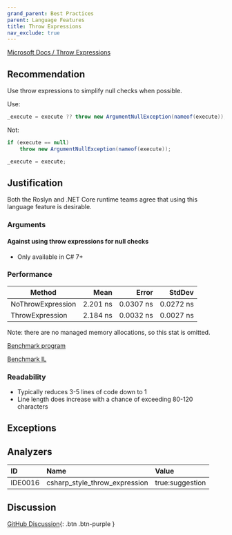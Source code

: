 ```yaml
---
grand_parent: Best Practices
parent: Language Features
title: Throw Expressions
nav_exclude: true
---
```


[Microsoft Docs / Throw Expressions](https://docs.microsoft.com/dotnet/csharp/language-reference/keywords/throw#the-throw-expression)

## Recommendation

Use throw expressions to simplify null checks when possible.

Use:

```cs
_execute = execute ?? throw new ArgumentNullException(nameof(execute));
```

Not:

```cs
if (execute == null)
    throw new ArgumentNullException(nameof(execute));

_execute = execute;
```

## Justification

Both the Roslyn and .NET Core runtime teams agree that using this language feature is desirable.

### Arguments

#### Against using throw expressions for null checks

* Only available in C# 7+

### Performance

|            Method |     Mean |     Error |    StdDev |
|------------------ |---------:|----------:|----------:|
| NoThrowExpression | 2.201 ns | 0.0307 ns | 0.0272 ns |
|   ThrowExpression | 2.184 ns | 0.0032 ns | 0.0027 ns |

Note: there are no managed memory allocations, so this stat is omitted.

[Benchmark program](https://github.com/kmgallahan/Style-as-Code/blob/master/IL_Samples/throw_expression_benchmark.cs)

[Benchmark IL](https://github.com/kmgallahan/Style-as-Code/blob/master/IL_Samples/throw_expression_IL)

### Readability

* Typically reduces 3-5 lines of code down to 1
* Line length does increase with a chance of exceeding 80-120 characters

## Exceptions

## Analyzers

| ID | Name | Value
|:-|:-|:-|
| IDE0016 | csharp_style_throw_expression | true:suggestion |

## Discussion

[GitHub Discussion](https://github.com/kmgallahan/Style-as-Code/issues/4){: .btn .btn-purple }
